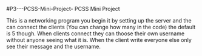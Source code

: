 #P3---PCSS-Mini-Project-
PCSS Mini Project 


This is a networking program you begin it by setting up the server and the can connect the clients (You can change how many in the code) the default is 5 though. When clients connect they can thoose their own username without anyone seeing what it is. When the client write everyone else only see their message and the username.  

